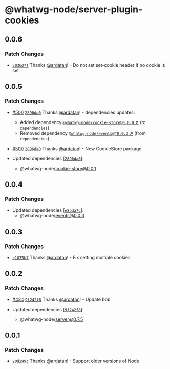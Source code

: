 # @whatwg-node/server-plugin-cookies

## 0.0.6

### Patch Changes

- [`503627f`](https://github.com/ardatan/whatwg-node/commit/503627f67e44395ec0050c2877427aa2f706ff3f)
  Thanks [@ardatan](https://github.com/ardatan)! - Do not set set-cookie header if no cookie is set

## 0.0.5

### Patch Changes

- [#500](https://github.com/ardatan/whatwg-node/pull/500)
  [`2896da0`](https://github.com/ardatan/whatwg-node/commit/2896da0d524e1e42e16272f64c055fb868c2e41c)
  Thanks [@ardatan](https://github.com/ardatan)! - dependencies updates:

  - Added dependency
    [`@whatwg-node/cookie-store@0.0.0` ↗︎](https://www.npmjs.com/package/@whatwg-node/cookie-store/v/0.0.0)
    (to `dependencies`)
  - Removed dependency
    [`@whatwg-node/events@^0.0.3` ↗︎](https://www.npmjs.com/package/@whatwg-node/events/v/0.0.3)
    (from `dependencies`)

- [#500](https://github.com/ardatan/whatwg-node/pull/500)
  [`2896da0`](https://github.com/ardatan/whatwg-node/commit/2896da0d524e1e42e16272f64c055fb868c2e41c)
  Thanks [@ardatan](https://github.com/ardatan)! - New CookieStore package

- Updated dependencies
  [[`2896da0`](https://github.com/ardatan/whatwg-node/commit/2896da0d524e1e42e16272f64c055fb868c2e41c)]:
  - @whatwg-node/cookie-store@0.0.1

## 0.0.4

### Patch Changes

- Updated dependencies
  [[`e8bda7c`](https://github.com/ardatan/whatwg-node/commit/e8bda7cdf440a7f4bb617ee1b5df8ee1becb4ad6)]:
  - @whatwg-node/events@0.0.3

## 0.0.3

### Patch Changes

- [`c1875b7`](https://github.com/ardatan/whatwg-node/commit/c1875b7a4f6b456a1f94e3d73a3286ad8cd000c0)
  Thanks [@ardatan](https://github.com/ardatan)! - Fix setting multiple cookies

## 0.0.2

### Patch Changes

- [#434](https://github.com/ardatan/whatwg-node/pull/434)
  [`9f242f8`](https://github.com/ardatan/whatwg-node/commit/9f242f8268748345899ea4b6f05dac3c6dcecbeb)
  Thanks [@ardatan](https://github.com/ardatan)! - Update bob

- Updated dependencies
  [[`9f242f8`](https://github.com/ardatan/whatwg-node/commit/9f242f8268748345899ea4b6f05dac3c6dcecbeb)]:
  - @whatwg-node/server@0.7.5

## 0.0.1

### Patch Changes

- [`20d249c`](https://github.com/ardatan/whatwg-node/commit/20d249c0058ebadde12e46fbf62d4318b627099d)
  Thanks [@ardatan](https://github.com/ardatan)! - Support older versions of Node
